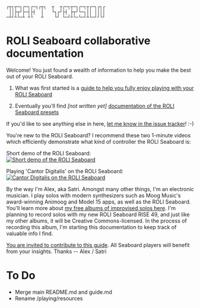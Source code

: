 ```
┌┬┐┬─┐┌─┐┌─┐┌┬┐  ┬  ┬┌─┐┬─┐┌─┐┬┌─┐┌┐┌
 ││├┬┘├─┤├┤  │   └┐┌┘├┤ ├┬┘└─┐││ ││││
─┴┘┴└─┴ ┴└   ┴    └┘ └─┘┴└─└─┘┴└─┘┘└┘
```

# ROLI Seaboard collaborative documentation

Welcome! You just found a wealth of information to help you make the best out of your ROLI Seaboard.

1. What was first started is a [guide to help you fully enjoy playing with your ROLI Seaboard](/playing/)

2. Eventually you'll find _[not written yet]_ [documentation of the ROLI Seaboard presets](/presets/)

If you'd like to see anything else in here, [let me know in the issue tracker](https://github.com/alexandreleroux/Seaboard/issues)! :-)

You're new to the ROLI Seaboard? I recommend these two 1-minute videos which efficiently demonstrate what kind of controller the ROLI Seaboard is:

Short demo of the ROLI Seaboard:<br>
[![Short demo of the ROLI Seaboard](https://img.youtube.com/vi/cMdNDyW0dos/0.jpg)](https://www.youtube.com/watch?v=cMdNDyW0dos)

Playing 'Cantor Digitalis' on the ROLI Seaboard:<br>
 [![Cantor Digitalis on the ROLI Seaboard](https://img.youtube.com/vi/mC4pmokMwRo/0.jpg)](https://www.youtube.com/watch?v=mC4pmokMwRo)

By the way I'm Alex, aka Satri. Amongst many other things, I'm an electronic musician. I play solos with modern synthesizers such as Moog Music's award-winning Animoog and Model 15 apps, as well as the ROLI Seaboard. You'll learn more about [my free albums of improvised solos here](http://animoog.org/satri).  I'm planning to record solos with my new ROLI Seaboard RISE 49, and just like my other albums, it will be Creative Commons-licensed. In the process of recording this album, I'm starting this documentation to keep track of valuable info I find.

[You are invited to contribute to this guide](/contribute.md). All Seaboard players will benefit from your insights. Thanks -- Alex / Satri

# To Do

* Merge main README.md and guide.md
* Rename /playing/resources
